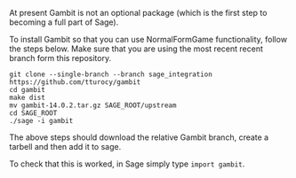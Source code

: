 At present Gambit is not an optional package (which is the first step to becoming a full part of Sage).

To install Gambit so that you can use NormalFormGame functionality, follow the steps below.
Make sure that you are using the most recent recent branch form this repository.

    git clone --single-branch --branch sage_integration https://github.com/tturocy/gambit
    cd gambit
    make dist
    mv gambit-14.0.2.tar.gz SAGE_ROOT/upstream
    cd SAGE_ROOT
    ./sage -i gambit

The above steps should download the relative Gambit branch, create a tarbell and then add it to sage.

To check that this is worked, in Sage simply type `import gambit`.

